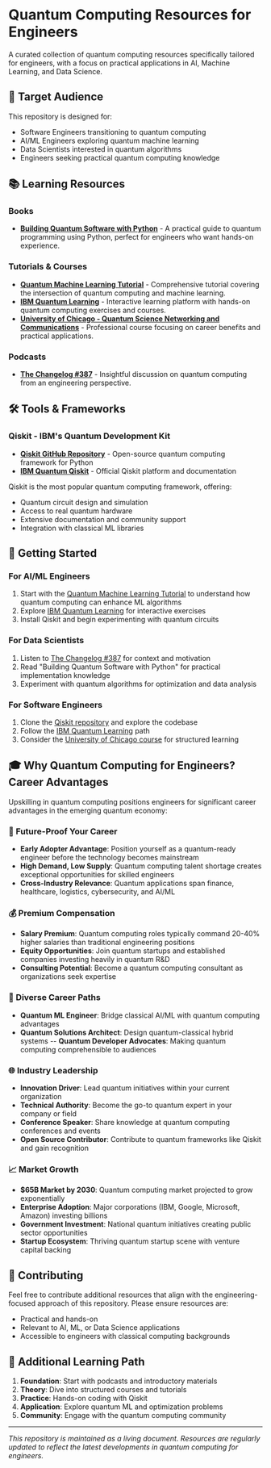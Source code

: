 # Quantum Computing Resources for Engineers

A curated collection of quantum computing resources specifically tailored for engineers, with a focus on practical applications in AI, Machine Learning, and Data Science.

## 🎯 Target Audience

This repository is designed for:
- Software Engineers transitioning to quantum computing
- AI/ML Engineers exploring quantum machine learning
- Data Scientists interested in quantum algorithms
- Engineers seeking practical quantum computing knowledge

## 📚 Learning Resources

### Books
- **[Building Quantum Software with Python](https://www.manning.com/books/building-quantum-software-with-python)** - A practical guide to quantum programming using Python, perfect for engineers who want hands-on experience.

### Tutorials & Courses
- **[Quantum Machine Learning Tutorial](https://qml-tutorial.github.io/chapter1/)** - Comprehensive tutorial covering the intersection of quantum computing and machine learning.
- **[IBM Quantum Learning](https://quantum.cloud.ibm.com/learning/en)** - Interactive learning platform with hands-on quantum computing exercises and courses.
- **[University of Chicago - Quantum Science Networking and Communications](https://professional.uchicago.edu/find-your-fit/courses/quantum-science-networking-and-communications/career-benefits)** - Professional course focusing on career benefits and practical applications.

### Podcasts
- **[The Changelog #387](https://changelog.com/podcast/387)** - Insightful discussion on quantum computing from an engineering perspective.

## 🛠️ Tools & Frameworks

### Qiskit - IBM's Quantum Development Kit
- **[Qiskit GitHub Repository](https://github.com/Qiskit/qiskit)** - Open-source quantum computing framework for Python
- **[IBM Quantum Qiskit](https://www.ibm.com/quantum/qiskit)** - Official Qiskit platform and documentation

Qiskit is the most popular quantum computing framework, offering:
- Quantum circuit design and simulation
- Access to real quantum hardware
- Extensive documentation and community support
- Integration with classical ML libraries

## 🚀 Getting Started

### For AI/ML Engineers
1. Start with the [Quantum Machine Learning Tutorial](https://qml-tutorial.github.io/chapter1/) to understand how quantum computing can enhance ML algorithms
2. Explore [IBM Quantum Learning](https://quantum.cloud.ibm.com/learning/en) for interactive exercises
3. Install Qiskit and begin experimenting with quantum circuits

### For Data Scientists
1. Listen to [The Changelog #387](https://changelog.com/podcast/387) for context and motivation
2. Read "Building Quantum Software with Python" for practical implementation knowledge
3. Experiment with quantum algorithms for optimization and data analysis

### For Software Engineers
1. Clone the [Qiskit repository](https://github.com/Qiskit/qiskit) and explore the codebase
2. Follow the [IBM Quantum Learning](https://quantum.cloud.ibm.com/learning/en) path
3. Consider the [University of Chicago course](https://professional.uchicago.edu/find-your-fit/courses/quantum-science-networking-and-communications/career-benefits) for structured learning

## 🎓 Why Quantum Computing for Engineers? Career Advantages

Upskilling in quantum computing positions engineers for significant career advantages in the emerging quantum economy:

### 🚀 Future-Proof Your Career
- **Early Adopter Advantage**: Position yourself as a quantum-ready engineer before the technology becomes mainstream
- **High Demand, Low Supply**: Quantum computing talent shortage creates exceptional opportunities for skilled engineers
- **Cross-Industry Relevance**: Quantum applications span finance, healthcare, logistics, cybersecurity, and AI/ML

### 💰 Premium Compensation
- **Salary Premium**: Quantum computing roles typically command 20-40% higher salaries than traditional engineering positions
- **Equity Opportunities**: Join quantum startups and established companies investing heavily in quantum R&D
- **Consulting Potential**: Become a quantum computing consultant as organizations seek expertise

### 🎯 Diverse Career Paths
- **Quantum ML Engineer**: Bridge classical AI/ML with quantum computing advantages
- **Quantum Solutions Architect**: Design quantum-classical hybrid systems
-- **Quantum Developer Advocates**: Making quantum computing comprehensible to audiences

### 🌐 Industry Leadership
- **Innovation Driver**: Lead quantum initiatives within your current organization
- **Technical Authority**: Become the go-to quantum expert in your company or field
- **Conference Speaker**: Share knowledge at quantum computing conferences and events
- **Open Source Contributor**: Contribute to quantum frameworks like Qiskit and gain recognition

### 📈 Market Growth
- **$65B Market by 2030**: Quantum computing market projected to grow exponentially
- **Enterprise Adoption**: Major corporations (IBM, Google, Microsoft, Amazon) investing billions
- **Government Investment**: National quantum initiatives creating public sector opportunities
- **Startup Ecosystem**: Thriving quantum startup scene with venture capital backing

## 🤝 Contributing

Feel free to contribute additional resources that align with the engineering-focused approach of this repository. Please ensure resources are:
- Practical and hands-on
- Relevant to AI, ML, or Data Science applications
- Accessible to engineers with classical computing backgrounds

## 📖 Additional Learning Path

1. **Foundation**: Start with podcasts and introductory materials
2. **Theory**: Dive into structured courses and tutorials
3. **Practice**: Hands-on coding with Qiskit
4. **Application**: Explore quantum ML and optimization problems
5. **Community**: Engage with the quantum computing community

---

*This repository is maintained as a living document. Resources are regularly updated to reflect the latest developments in quantum computing for engineers.*